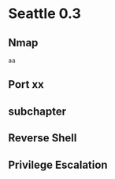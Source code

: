 # Seattle 0.3

## Nmap
````
aa
````

## Port xx
## subchapter



## Reverse Shell




## Privilege Escalation
